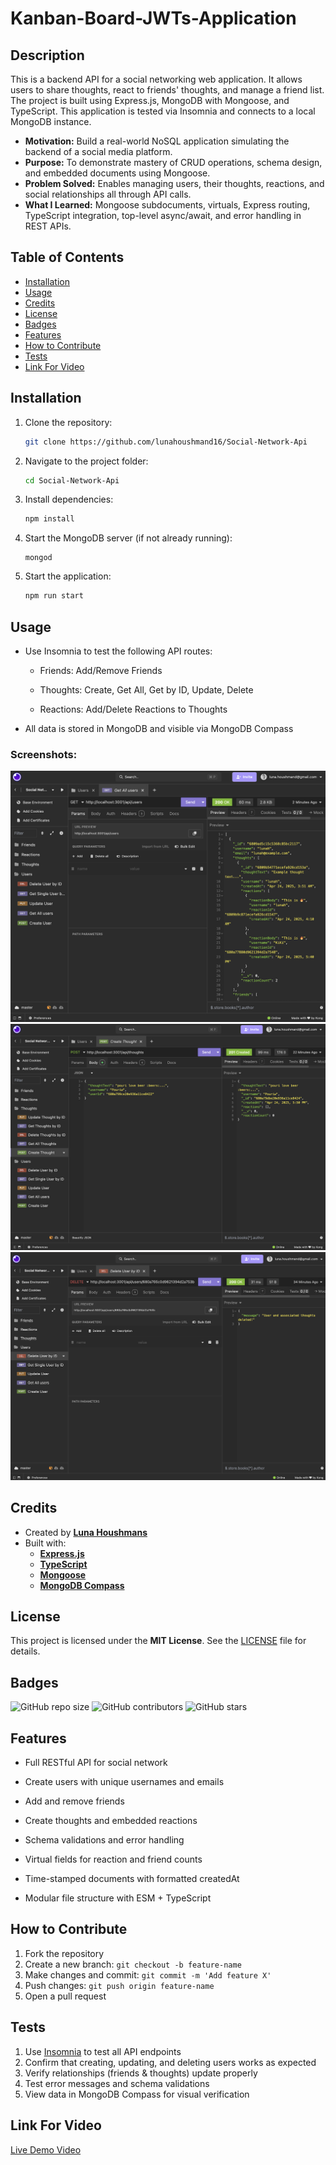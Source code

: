 # Kanban-Board-JWTs-Application

## Description

This is a backend API for a social networking web application. It allows users to share thoughts, react to friends' thoughts, and manage a friend list. The project is built using Express.js, MongoDB with Mongoose, and TypeScript. This application is tested via Insomnia and connects to a local MongoDB instance.

- **Motivation:** Build a real-world NoSQL application simulating the backend of a social media platform.
- **Purpose:** To demonstrate mastery of CRUD operations, schema design, and embedded documents using Mongoose.
- **Problem Solved:** Enables managing users, their thoughts, reactions, and social relationships all through API calls.
- **What I Learned:** Mongoose subdocuments, virtuals, Express routing, TypeScript integration, top-level async/await, and error handling in REST APIs.

## Table of Contents

- [Installation](#installation)
- [Usage](#usage)
- [Credits](#credits)
- [License](#license)
- [Badges](#badges)
- [Features](#features)
- [How to Contribute](#how-to-contribute)
- [Tests](#tests)
- [Link For Video](#link-for-video-section)

## Installation

1. Clone the repository:
   ```sh
   git clone https://github.com/lunahoushmand16/Social-Network-Api
   ```
2. Navigate to the project folder:
   ```sh
   cd Social-Network-Api 
   ```
3. Install dependencies:
    ```sh
   npm install
   ```
4. Start the MongoDB server (if not already running):
   ```env
   mongod
   ```
5. Start the application:

   ```sh
   npm run start
   ```

## Usage

- Use Insomnia to test the following API routes:

    - Friends: Add/Remove Friends

    - Thoughts: Create, Get All, Get by ID, Update, Delete

    - Reactions: Add/Delete Reactions to Thoughts

- All data is stored in MongoDB and visible via MongoDB Compass

### Screenshots:

![Get All Users](./assets/Insomnia-%20get%20all%20user.png)
![Create Thoughts](./assets/Insomnia%20-%20Create%20Thoughts.png)
![Delete User With ID](./assets/Insomnia%20-%20Delete%20user%20with%20ID.png)

## Credits

- Created by **[Luna Houshmans](https://github.com/lunahoushmand16)**
- Built with: 
  - **[Express.js](https://expressjs.com/)**
  - **[TypeScript](https://www.typescriptlang.org/)**
  - **[Mongoose](https://mongoosejs.com/)**
  - **[MongoDB Compass](https://www.mongodb.com/products/tools/compass)**

## License

This project is licensed under the **MIT License**. See the [LICENSE](LICENSE) file for details.

## Badges

![GitHub repo size](https://img.shields.io/github/repo-size/lunahoushmand16/Social-Network-Api)
![GitHub contributors](https://img.shields.io/github/contributors/lunahoushmand16/Social-Network-Api)
![GitHub stars](https://img.shields.io/github/stars/lunahoushmand16/Social-Network-Api?style=social)

## Features

- Full RESTful API for social network

- Create users with unique usernames and emails

- Add and remove friends

- Create thoughts and embedded reactions

- Schema validations and error handling

- Virtual fields for reaction and friend counts

- Time-stamped documents with formatted createdAt

- Modular file structure with ESM + TypeScript

## How to Contribute

1. Fork the repository
2. Create a new branch: `git checkout -b feature-name`
3. Make changes and commit: `git commit -m 'Add feature X'`
4. Push changes: `git push origin feature-name`
5. Open a pull request

## Tests

1. Use [Insomnia](https://insomnia.rest/) to test all API endpoints
2. Confirm that creating, updating, and deleting users works as expected
3. Verify relationships (friends & thoughts) update properly
4. Test error messages and schema validations
5. View data in MongoDB Compass for visual verification

## Link For Video

[Live Demo Video](https://app.screencastify.com/v3/watch/jzVvboJW77xnBq2QoucI)